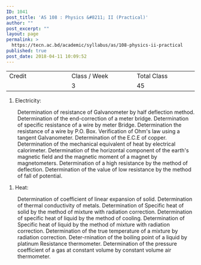 ```yaml
---
ID: 1041
post_title: 'AS 108 : Physics &#8211; II (Practical)'
author: ""
post_excerpt: ""
layout: page
permalink: >
  https://tecn.ac.bd/academic/syllabus/as/108-physics-ii-practical
published: true
post_date: 2018-04-11 10:09:52
---
```

<table width="626">
<tbody>
<tr>
<td width="205">Credit</td>
<td width="219">Class / Week</td>
<td width="202">Total Class</td>
</tr>
<tr>
<td width="205"></td>
<td width="219">3</td>
<td width="202">45</td>
</tr>
</tbody>
</table>
<ol>
 	<li>Electricity:</li>
</ol>
<p style="padding-left: 30px;">Determination of resistance of Galvanometer by half deflection method.
Determination of the end-correction of a meter bridge.
Determination of specific resistance of a wire by meter Bridge.
Determination the resistance of a wire by P.O. Box.
Verification of Ohm's law using a tangent Galvanometer.
Determination of the E.C.E of copper.
Determination of the mechanical equivalent of heat by electrical calorimeter.
Determination of the horizontal component of the earth's magnetic field and the magnetic moment of a magnet by magnetometers.
Determination of a high resistance by the method of deflection.
Determination of the value of low resistance by the method of fall of potential.</p>

<ol>
 	<li>Heat:</li>
</ol>
<p style="padding-left: 30px;">Determination of coefficient of linear expansion of solid.
Determination of thermal conductivity of metals.
Determination of Specific heat of solid by the method of mixture with radiation correction.
Determination of specific heat of liquid by the method of cooling.
Determination of Specific heat of liquid by the method of mixture with radiation correction.
Determination of the true temperature of a mixture by radiation correction.
Deter-rnination of the boiling point of a liquid by platinum Resistance thermometer.
Determination of the pressure coefficient of a gas at constant volume by constant volume air thermometer.</p>